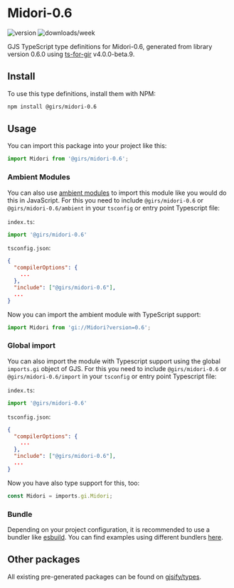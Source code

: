 
# Midori-0.6

![version](https://img.shields.io/npm/v/@girs/midori-0.6)
![downloads/week](https://img.shields.io/npm/dw/@girs/midori-0.6)


GJS TypeScript type definitions for Midori-0.6, generated from library version 0.6.0 using [ts-for-gir](https://github.com/gjsify/ts-for-gir) v4.0.0-beta.9.


## Install

To use this type definitions, install them with NPM:
```bash
npm install @girs/midori-0.6
```

## Usage

You can import this package into your project like this:
```ts
import Midori from '@girs/midori-0.6';
```

### Ambient Modules

You can also use [ambient modules](https://github.com/gjsify/ts-for-gir/tree/main/packages/cli#ambient-modules) to import this module like you would do this in JavaScript.
For this you need to include `@girs/midori-0.6` or `@girs/midori-0.6/ambient` in your `tsconfig` or entry point Typescript file:

`index.ts`:
```ts
import '@girs/midori-0.6'
```

`tsconfig.json`:
```json
{
  "compilerOptions": {
    ...
  },
  "include": ["@girs/midori-0.6"],
  ...
}
```

Now you can import the ambient module with TypeScript support: 

```ts
import Midori from 'gi://Midori?version=0.6';
```

### Global import

You can also import the module with Typescript support using the global `imports.gi` object of GJS.
For this you need to include `@girs/midori-0.6` or `@girs/midori-0.6/import` in your `tsconfig` or entry point Typescript file:

`index.ts`:
```ts
import '@girs/midori-0.6'
```

`tsconfig.json`:
```json
{
  "compilerOptions": {
    ...
  },
  "include": ["@girs/midori-0.6"],
  ...
}
```

Now you have also type support for this, too:

```ts
const Midori = imports.gi.Midori;
```

### Bundle

Depending on your project configuration, it is recommended to use a bundler like [esbuild](https://esbuild.github.io/). You can find examples using different bundlers [here](https://github.com/gjsify/ts-for-gir/tree/main/examples).

## Other packages

All existing pre-generated packages can be found on [gjsify/types](https://github.com/gjsify/types).

